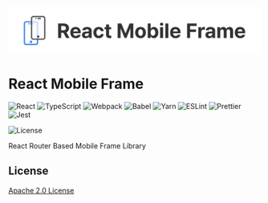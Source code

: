<div align="center">
  <img src="./logo.svg" width="540px">
</div>

# React Mobile Frame

![React](https://img.shields.io/badge/React-61DAFB.svg?&style=for-the-badge&logo=React&logoColor=333333)
![TypeScript](https://img.shields.io/badge/TypeScript-3178C6.svg?&style=for-the-badge&logo=TypeScript&logoColor=white)
![Webpack](https://img.shields.io/badge/Webpack-8DD6F9.svg?&style=for-the-badge&logo=Webpack&logoColor=333333)
![Babel](https://img.shields.io/badge/Babel-F9DC3E.svg?&style=for-the-badge&logo=Babel&logoColor=333333)
![Yarn](https://img.shields.io/badge/Yarn-2C8EBB.svg?&style=for-the-badge&logo=Yarn&logoColor=white)
![ESLint](https://img.shields.io/badge/ESLint-4B32C3.svg?&style=for-the-badge&logo=ESLint&logoColor=white)
![Prettier](https://img.shields.io/badge/Prettier-F7B93E.svg?&style=for-the-badge&logo=Prettier&logoColor=333333)
![Jest](https://img.shields.io/badge/Jest-C21325.svg?&style=for-the-badge&logo=Jest&logoColor=white)

![License](https://img.shields.io/github/license/hoondeveloper/react-mobile-frame?style=for-the-badge)

React Router Based Mobile Frame Library
## License

[Apache 2.0 License](https://github.com/hoondeveloper/react-boilerplate/blob/main/LICENSE)
